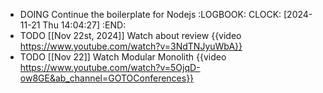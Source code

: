 - DOING Continue the boilerplate for Nodejs
  :LOGBOOK:
  CLOCK: [2024-11-21 Thu 14:04:27]
  :END:
- TODO [[Nov 22st, 2024]] Watch about review {{video https://www.youtube.com/watch?v=3NdTNJyuWbA}}
- TODO [[Nov 22]] Watch Modular Monolith {{video https://www.youtube.com/watch?v=5OjqD-ow8GE&ab_channel=GOTOConferences}}